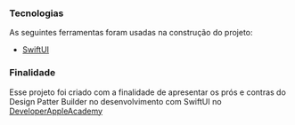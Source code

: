 ### Tecnologias

As seguintes ferramentas foram usadas na construção do projeto:

- [SwiftUI]([https://vitejs.dev/](https://developer.apple.com/tutorials/swiftui))

### Finalidade

Esse projeto foi criado com a finalidade de apresentar os prós e contras do Design Patter Builder no desenvolvimento com SwiftUI no [DeveloperAppleAcademy](https://developeracademy.ifce.edu.br/)
